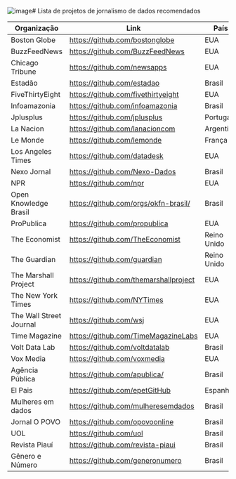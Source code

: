 ![image](https://github.com/SumaiaVillela/githubparajornalistasdaNatalia/assets/144967661/9017c1e9-3dad-42cf-aab2-439be7b7199c)# Lista de projetos de jornalismo de dados recomendados

Organização | Link | País
--------- | ------ | ------
Boston Globe | https://github.com/bostonglobe | EUA
BuzzFeedNews | https://github.com/BuzzFeedNews | EUA
Chicago Tribune | https://github.com/newsapps | EUA
Estadão | https://github.com/estadao | Brasil
FiveThirtyEight | https://github.com/fivethirtyeight | EUA
Infoamazonia | https://github.com/infoamazonia | Brasil
Jplusplus | https://github.com/jplusplus | Portugal
La Nacion | https://github.com/lanacioncom | Argentina
Le Monde | https://github.com/lemonde | França
Los Angeles Times | https://github.com/datadesk | EUA
Nexo Jornal | https://github.com/Nexo-Dados | Brasil
NPR | https://github.com/npr | EUA
Open Knowledge Brasil | https://github.com/orgs/okfn-brasil/ | Brasil
ProPublica | https://github.com/propublica | EUA
The Economist | https://github.com/TheEconomist | Reino Unido
The Guardian | https://github.com/guardian | Reino Unido
The Marshall Project | https://github.com/themarshallproject | EUA
The New York Times | https://github.com/NYTimes | EUA
The Wall Street Journal | https://github.com/wsj | EUA
Time Magazine | https://github.com/TimeMagazineLabs | EUA
Volt Data Lab | https://github.com/voltdatalab | Brasil
Vox Media | https://github.com/voxmedia | EUA
Agência Pública | https://github.com/apublica/ | Brasil
El Pais | https://github.com/epetGitHub | Espanha
Mulheres em dados | https://github.com/mulheresemdados | Brasil
Jornal O POVO | https://github.com/opovoonline | Brasil
UOL | https://github.com/uol | Brasil
Revista Piauí | https://github.com/revista-piaui | Brasil
Gênero e Número | https://github.com/generonumero | Brasil
